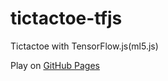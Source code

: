# tictactoe-tfjs
Tictactoe with TensorFlow.js(ml5.js)

Play on [GitHub Pages](https://yamamoto-yuta.github.io/tictactoe-js/)